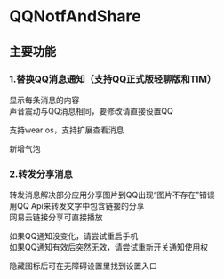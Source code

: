 # QQNotfAndShare

## 主要功能
### 1.替换QQ消息通知（支持QQ正式版轻聊版和TIM）
显示每条消息的内容  
声音震动与QQ消息相同，要修改请直接设置QQ  

支持wear os，支持扩展查看消息

新增气泡
        
### 2.转发分享消息
转发消息解决部分应用分享图片到QQ出现“图片不存在”错误  
用QQ Api来转发文字中包含链接的分享  
网易云链接分享可直接播放  

如果QQ通知没变化，请尝试重启手机  
如果QQ通知有效后突然无效，请尝试重新开关通知使用权  

隐藏图标后可在无障碍设置里找到设置入口
